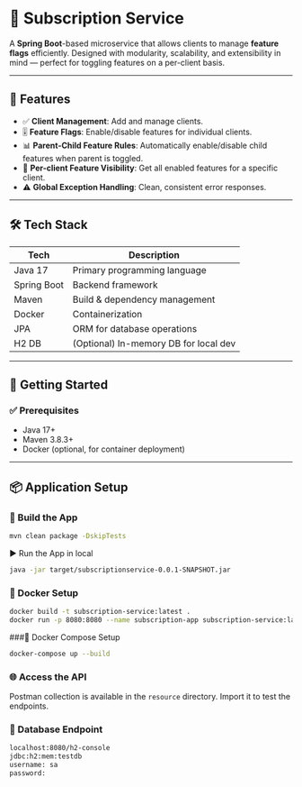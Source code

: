 # 🚀 Subscription Service

A **Spring Boot**-based microservice that allows clients to manage **feature flags** efficiently. Designed with modularity, scalability, and extensibility in mind — perfect for toggling features on a per-client basis.

---

## 🧩 Features

- ✅ **Client Management**: Add and manage clients.
- 🎚️ **Feature Flags**: Enable/disable features for individual clients.
- 📊 **Parent-Child Feature Rules**: Automatically enable/disable child features when parent is toggled.
- 🔐 **Per-client Feature Visibility**: Get all enabled features for a specific client.
- ⚠️ **Global Exception Handling**: Clean, consistent error responses.

---

## 🛠️ Tech Stack

| Tech        | Description                              |
|-------------|------------------------------------------|
| Java 17     | Primary programming language             |
| Spring Boot | Backend framework                        |
| Maven       | Build & dependency management            |
| Docker      | Containerization                         |
| JPA         | ORM for database operations              |
| H2 DB       | (Optional) In-memory DB for local dev    |

---

## 🚀 Getting Started

### ✅ Prerequisites

- Java 17+
- Maven 3.8.3+
- Docker (optional, for container deployment)

---

## 📦 Application Setup
### 🔨 Build the App

```bash
mvn clean package -DskipTests
```

▶️ Run the App in local
```bash
java -jar target/subscriptionservice-0.0.1-SNAPSHOT.jar
```




### 🐳 Docker Setup
```bash
docker build -t subscription-service:latest . 
docker run -p 8080:8080 --name subscription-app subscription-service:latest
```

###🐳 Docker Compose Setup
```bash
docker-compose up --build
```

### 🌐 Access the API
Postman collection is available in the `resource` directory. Import it to test the endpoints.


### 📜 Database Endpoint
```bash
localhost:8080/h2-console
jdbc:h2:mem:testdb
username: sa
password: 
```
